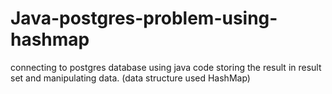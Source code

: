 # Java-postgres-problem-using-hashmap
connecting to postgres database using java code storing the result in result set and manipulating data. (data structure used HashMap) 

